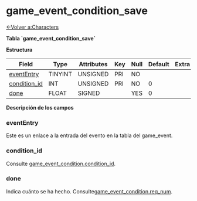 ﻿# game\_event\_condition\_save

[<-Volver a:Characters](database-characters.md)

**Tabla \`game\_event\_condition\_save\`**

**Estructura**

| Field             | Type    | Attributes | Key | Null | Default | Extra | Comment |
| ----------------- | ------- | ---------- | --- | ---- | ------- | ----- | ------- |
| [eventEntry][1]   | TINYINT | UNSIGNED   | PRI | NO   |         |       |         |
| [condition_id][2] | INT     | UNSIGNED   | PRI | NO   | 0       |       |         |
| [done][3]         | FLOAT   | SIGNED     |     | YES  | 0       |       |         |

[1]: #evententry
[2]: #conditionid
[3]: #done

**Descripción de los campos**

### eventEntry

Este es un enlace a la entrada del evento en la tabla del game\_event.

### condition\_id

Consulte  [game\_event\_condition.condition\_id](game_event_condition#condition_id).

### done

Indica cuánto se ha hecho. Consulte[game\_event\_condition.req\_num](game_event_condition#req_num).
